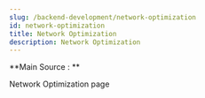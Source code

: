 ```yaml
---
slug: /backend-development/network-optimization
id: network-optimization
title: Network Optimization
description: Network Optimization
---
```


**Main Source : **

Network Optimization page
